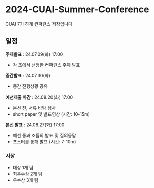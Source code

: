 # 2024-CUAI-Summer-Conference
CUAI 7기 하계 컨퍼런스 저장입니다

## 일정
**주제발표** : 24.07.09(화) 17:00 
- 각 조에서 선정한 컨퍼런스 주제 발표

**중간발표** : 24.07.30(화)
- 중간 진행상황 공유

**예선제출 마감** : 24.08.20(화) 17:00 
- 본선 전, 서류 바탕 심사
- short paper 및 발표영상 (시간: 10-15m)

**본선 발표** : 24.08.27(화) 17:00 
- 예선 통과 조들의 발표 및 질의응답
- 포스터를 통해 발표 (시간: 7-10m)


### 시상
* 대상 1개 팀
* 최우수상 2개 팀
* 우수상 3개 팀
